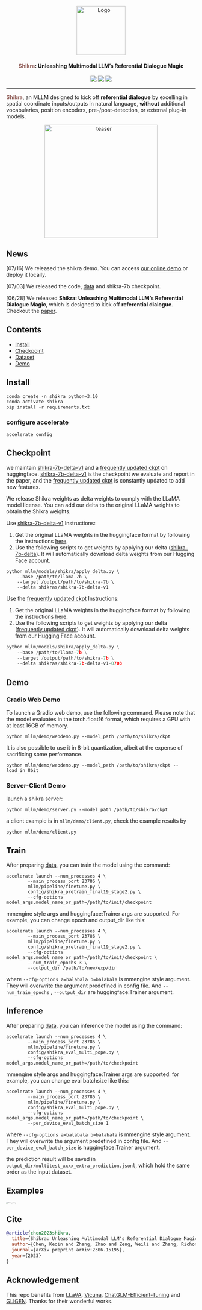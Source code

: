 <p align="center">
  <a href="#">
<img src="./assets/logo.png" alt="Logo" width="130"></a>
  <h4 align="center"><font color="#966661">Shikra</font>: Unleashing Multimodal LLM’s Referential Dialogue Magic</h4>
  <p align="center">
    <a href='https://github.com/shikras/shikra'><img src='https://img.shields.io/badge/Project-Page-Green'></a>
    <a href='http://arxiv.org/abs/2306.15195'><img src='https://img.shields.io/badge/Paper-Arxiv-red'></a>
    <a href='http://demo.zhaozhang.net:7860'><img src='https://img.shields.io/badge/Online-Demo-green'></a>
  </p>
</p>


***
<font color="#966661">**Shikra**</font>, an MLLM designed to kick off **referential dialogue** by excelling in spatial coordinate inputs/outputs in natural language, **without** additional vocabularies, position encoders, pre-/post-detection, or external plug-in models.

<p align="center"><img src="./assets/teaser.jpg" alt="teaser" width="300px" /></p>

## News
[07/16] We released the shikra demo. You can access [our online demo](http://demo.zhaozhang.net:7860/) or deploy it locally.

[07/03] We released the code, [data](https://github.com/shikras/shikra/blob/main/docs/data.md) and shikra-7b checkpoint.

[06/28] We released **Shikra: Unleashing Multimodal LLM’s Referential Dialogue Magic**, which is designed to kick off **referential dialogue**. Checkout the [paper](https://arxiv.org/abs/2306.15195).

## Contents

- [Install](#install)
- [Checkpoint](#checkpoint)
- [Dataset](https://github.com/shikras/shikra/blob/main/docs/data.md)
- [Demo](#demo)

## Install

```shell
conda create -n shikra python=3.10
conda activate shikra
pip install -r requirements.txt
```

### configure accelerate

```shell
accelerate config
```

## Checkpoint

we maintain [shikra-7b-delta-v1](https://huggingface.co/shikras/shikra-7b-delta-v1) and a [frequently updated ckpt](https://huggingface.co/shikras/shikra7b-delta-v1-0708) on huggingface. [shikra-7b-delta-v1](https://huggingface.co/shikras/shikra-7b-delta-v1) is the checkpoint we evaluate and report in the paper, and the [frequently updated ckpt](https://huggingface.co/shikras/shikra7b-delta-v1-0708) is constantly updated to add new features.

We release Shikra weights as delta weights to comply with the LLaMA model license. You can add our delta to the original LLaMA weights to obtain the Shikra weights.

Use [shikra-7b-delta-v1](https://huggingface.co/shikras/shikra-7b-delta-v1) Instructions:

1. Get the original LLaMA weights in the huggingface format by following the instructions [here](https://huggingface.co/docs/transformers/main/model_doc/llama).
2. Use the following scripts to get weights by applying our delta ([shikra-7b-delta](https://huggingface.co/shikras/shikra-7b-delta-v1)). It will automatically download delta weights from our Hugging Face account.

```shell
python mllm/models/shikra/apply_delta.py \
    --base /path/to/llama-7b \
    --target /output/path/to/shikra-7b \
    --delta shikras/shikra-7b-delta-v1
```

Use the [frequently updated ckpt](https://huggingface.co/shikras/shikra7b-delta-v1-0708) Instructions:

1. Get the original LLaMA weights in the huggingface format by following the instructions [here](https://huggingface.co/docs/transformers/main/model_doc/llama).
2. Use the following scripts to get weights by applying our delta ([frequently updated ckpt](https://huggingface.co/shikras/shikra7b-delta-v1-0708)). It will automatically download delta weights from our Hugging Face account.

```python
python mllm/models/shikra/apply_delta.py \
    --base /path/to/llama-7b \
    --target /output/path/to/shikra-7b \
    --delta shikras/shikra-7b-delta-v1-0708
```

## Demo

### Gradio Web Demo

To launch a Gradio web demo, use the following command. Please note that the model evaluates in the torch.float16 format, which requires a GPU with at least 16GB of memory.

```shell
python mllm/demo/webdemo.py --model_path /path/to/shikra/ckpt
```

It is also possible to use it in 8-bit quantization, albeit at the expense of sacrificing some performance.

```shell
python mllm/demo/webdemo.py --model_path /path/to/shikra/ckpt --load_in_8bit
```

### Server-Client Demo

launch a shikra server:

```shell
python mllm/demo/server.py --model_path /path/to/shikra/ckpt
```

a client example is in `mllm/demo/client.py`, check the example results by

```shell
python mllm/demo/client.py
```

## Train

After preparing [data](https://github.com/shikras/shikra/blob/main/docs/data.md), you can train the model using the command:

```shell
accelerate launch --num_processes 4 \
        --main_process_port 23786 \
        mllm/pipeline/finetune.py \
        config/shikra_pretrain_final19_stage2.py \
        --cfg-options model_args.model_name_or_path=/path/to/init/checkpoint
```

mmengine style args and huggingface:Trainer args are supported. For example, you can change epoch and output_dir like this:

```shell
accelerate launch --num_processes 4 \
        --main_process_port 23786 \
        mllm/pipeline/finetune.py \
        config/shikra_pretrain_final19_stage2.py \
        --cfg-options model_args.model_name_or_path=/path/to/init/checkpoint \
        --num_train_epochs 3 \
        --output_dir /path/to/new/exp/dir
```

where `--cfg-options a=balabala b=balabala` is mmengine style argument. They will overwrite the argument predefined in config file. And `--num_train_epochs` , `--output_dir` are huggingface:Trainer argument.

## Inference

After preparing [data](https://github.com/shikras/shikra/blob/main/docs/data.md), you can inference the model using the command:

```shell
accelerate launch --num_processes 4 \
        --main_process_port 23786 \
        mllm/pipeline/finetune.py \
        config/shikra_eval_multi_pope.py \
        --cfg-options model_args.model_name_or_path=/path/to/checkpoint
```

mmengine style args and huggingface:Trainer args are supported. for example, you can change eval batchsize like this:

```shell
accelerate launch --num_processes 4 \
        --main_process_port 23786 \
        mllm/pipeline/finetune.py \
        config/shikra_eval_multi_pope.py \
        --cfg-options model_args.model_name_or_path=/path/to/checkpoint \
        --per_device_eval_batch_size 1
```

where `--cfg-options a=balabala b=balabala` is mmengine style argument. They will overwrite the argument predefined in config file. And `--per_device_eval_batch_size` is huggingface:Trainer argument.

the prediction result will be saved in `output_dir/multitest_xxxx_extra_prediction.jsonl`, which hold the same order as the input dataset. 

## Examples

<img src="./assets/shikra_case_1.jpg" alt="shikra_case_1" style="zoom: 25%;" />

## Cite

```bibtex
@article{chen2023shikra,
  title={Shikra: Unleashing Multimodal LLM's Referential Dialogue Magic},
  author={Chen, Keqin and Zhang, Zhao and Zeng, Weili and Zhang, Richong and Zhu, Feng and Zhao, Rui},
  journal={arXiv preprint arXiv:2306.15195},
  year={2023}
}
```

## Acknowledgement

This repo benefits from [LLaVA](https://github.com/haotian-liu/LLaVA), [Vicuna](https://github.com/lm-sys/FastChat), [ChatGLM-Efficient-Tuning](https://github.com/hiyouga/ChatGLM-Efficient-Tuning) and [GLIGEN](https://github.com/gligen/GLIGEN). Thanks for their wonderful works.
